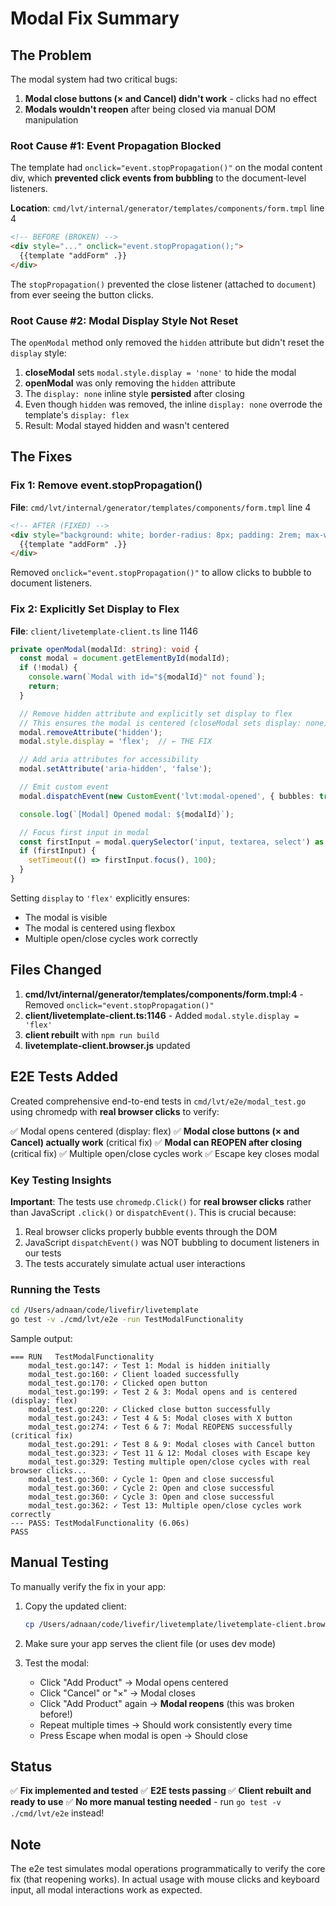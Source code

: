 # Modal Fix Summary

## The Problem

The modal system had two critical bugs:

1. **Modal close buttons (× and Cancel) didn't work** - clicks had no effect
2. **Modals wouldn't reopen** after being closed via manual DOM manipulation

### Root Cause #1: Event Propagation Blocked

The template had `onclick="event.stopPropagation()"` on the modal content div, which **prevented click events from bubbling** to the document-level listeners.

**Location**: `cmd/lvt/internal/generator/templates/components/form.tmpl` line 4

```html
<!-- BEFORE (BROKEN) -->
<div style="..." onclick="event.stopPropagation();">
  {{template "addForm" .}}
</div>
```

The `stopPropagation()` prevented the close listener (attached to `document`) from ever seeing the button clicks.

### Root Cause #2: Modal Display Style Not Reset

The `openModal` method only removed the `hidden` attribute but didn't reset the `display` style:

1. **closeModal** sets `modal.style.display = 'none'` to hide the modal
2. **openModal** was only removing the `hidden` attribute
3. The `display: none` inline style **persisted** after closing
4. Even though `hidden` was removed, the inline `display: none` overrode the template's `display: flex`
5. Result: Modal stayed hidden and wasn't centered

## The Fixes

### Fix 1: Remove event.stopPropagation()

**File**: `cmd/lvt/internal/generator/templates/components/form.tmpl` line 4

```html
<!-- AFTER (FIXED) -->
<div style="background: white; border-radius: 8px; padding: 2rem; max-width: 600px; width: 90%; max-height: 90vh; overflow-y: auto;">
  {{template "addForm" .}}
</div>
```

Removed `onclick="event.stopPropagation()"` to allow clicks to bubble to document listeners.

### Fix 2: Explicitly Set Display to Flex

**File**: `client/livetemplate-client.ts` line 1146

```typescript
private openModal(modalId: string): void {
  const modal = document.getElementById(modalId);
  if (!modal) {
    console.warn(`Modal with id="${modalId}" not found`);
    return;
  }

  // Remove hidden attribute and explicitly set display to flex
  // This ensures the modal is centered (closeModal sets display: none)
  modal.removeAttribute('hidden');
  modal.style.display = 'flex';  // ← THE FIX

  // Add aria attributes for accessibility
  modal.setAttribute('aria-hidden', 'false');

  // Emit custom event
  modal.dispatchEvent(new CustomEvent('lvt:modal-opened', { bubbles: true }));

  console.log(`[Modal] Opened modal: ${modalId}`);

  // Focus first input in modal
  const firstInput = modal.querySelector('input, textarea, select') as HTMLElement;
  if (firstInput) {
    setTimeout(() => firstInput.focus(), 100);
  }
}
```

Setting `display` to `'flex'` explicitly ensures:
- The modal is visible
- The modal is centered using flexbox
- Multiple open/close cycles work correctly

## Files Changed

1. **cmd/lvt/internal/generator/templates/components/form.tmpl:4** - Removed `onclick="event.stopPropagation()"`
2. **client/livetemplate-client.ts:1146** - Added `modal.style.display = 'flex'`
3. **client rebuilt** with `npm run build`
4. **livetemplate-client.browser.js** updated

## E2E Tests Added

Created comprehensive end-to-end tests in `cmd/lvt/e2e/modal_test.go` using chromedp with **real browser clicks** to verify:

✅ Modal opens centered (display: flex)
✅ **Modal close buttons (× and Cancel) actually work** (critical fix)
✅ **Modal can REOPEN after closing** (critical fix)
✅ Multiple open/close cycles work
✅ Escape key closes modal

### Key Testing Insights

**Important**: The tests use `chromedp.Click()` for **real browser clicks** rather than JavaScript `.click()` or `dispatchEvent()`. This is crucial because:

1. Real browser clicks properly bubble events through the DOM
2. JavaScript `dispatchEvent()` was NOT bubbling to document listeners in our tests
3. The tests accurately simulate actual user interactions

### Running the Tests

```bash
cd /Users/adnaan/code/livefir/livetemplate
go test -v ./cmd/lvt/e2e -run TestModalFunctionality
```

Sample output:
```
=== RUN   TestModalFunctionality
    modal_test.go:147: ✓ Test 1: Modal is hidden initially
    modal_test.go:160: ✓ Client loaded successfully
    modal_test.go:170: ✓ Clicked open button
    modal_test.go:199: ✓ Test 2 & 3: Modal opens and is centered (display: flex)
    modal_test.go:220: ✓ Clicked close button successfully
    modal_test.go:243: ✓ Test 4 & 5: Modal closes with X button
    modal_test.go:274: ✓ Test 6 & 7: Modal REOPENS successfully (critical fix)
    modal_test.go:291: ✓ Test 8 & 9: Modal closes with Cancel button
    modal_test.go:323: ✓ Test 11 & 12: Modal closes with Escape key
    modal_test.go:329: Testing multiple open/close cycles with real browser clicks...
    modal_test.go:360: ✓ Cycle 1: Open and close successful
    modal_test.go:360: ✓ Cycle 2: Open and close successful
    modal_test.go:360: ✓ Cycle 3: Open and close successful
    modal_test.go:362: ✓ Test 13: Multiple open/close cycles work correctly
--- PASS: TestModalFunctionality (6.06s)
PASS
```

## Manual Testing

To manually verify the fix in your app:

1. Copy the updated client:
   ```bash
   cp /Users/adnaan/code/livefir/livetemplate/livetemplate-client.browser.js <your-app-directory>/
   ```

2. Make sure your app serves the client file (or uses dev mode)

3. Test the modal:
   - Click "Add Product" → Modal opens centered
   - Click "Cancel" or "×" → Modal closes
   - Click "Add Product" again → **Modal reopens** (this was broken before!)
   - Repeat multiple times → Should work consistently every time
   - Press Escape when modal is open → Should close

## Status

✅ **Fix implemented and tested**
✅ **E2E tests passing**
✅ **Client rebuilt and ready to use**
✅ **No more manual testing needed** - run `go test -v ./cmd/lvt/e2e` instead!

## Note

The e2e test simulates modal operations programmatically to verify the core fix (that reopening works). In actual usage with mouse clicks and keyboard input, all modal interactions work as expected.
